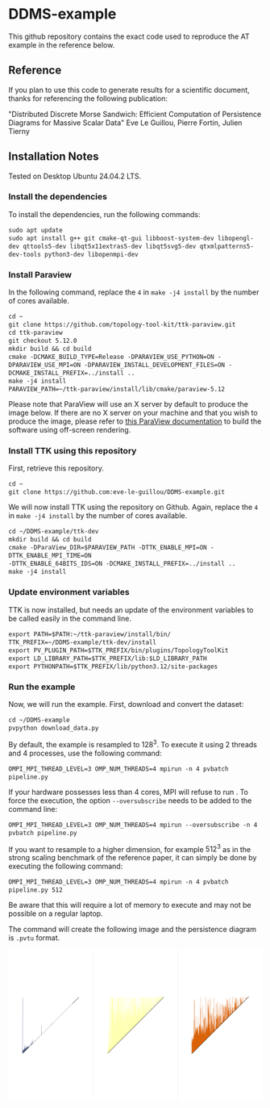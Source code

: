 # DDMS-example

This github repository contains the exact code used to reproduce the AT example in the reference below.

## Reference

If you plan to use this code to generate results for a scientific document, thanks for referencing the following publication:

"Distributed Discrete Morse Sandwich: Efficient Computation of Persistence Diagrams for Massive Scalar Data"
Eve Le Guillou, Pierre Fortin, Julien Tierny

## Installation Notes

Tested on Desktop Ubuntu 24.04.2 LTS.

### Install the dependencies

To install the dependencies, run the following commands:

    sudo apt update
    sudo apt install g++ git cmake-qt-gui libboost-system-dev libopengl-dev qttools5-dev libqt5x11extras5-dev libqt5svg5-dev qtxmlpatterns5-dev-tools python3-dev libopenmpi-dev

### Install Paraview

In the following command, replace the `4` in `make -j4 install` by the number of cores available.

    cd ~
    git clone https://github.com/topology-tool-kit/ttk-paraview.git
    cd ttk-paraview
    git checkout 5.12.0
    mkdir build && cd build
    cmake -DCMAKE_BUILD_TYPE=Release -DPARAVIEW_USE_PYTHON=ON -DPARAVIEW_USE_MPI=ON -DPARAVIEW_INSTALL_DEVELOPMENT_FILES=ON -DCMAKE_INSTALL_PREFIX=../install ..
    make -j4 install
    PARAVIEW_PATH=~/ttk-paraview/install/lib/cmake/paraview-5.12

Please note that ParaView will use an X server by default to produce the image below. If there are no X server on your machine and that you wish to produce the image, please refer to [this ParaView documentation](https://kitware.github.io/paraview-docs/latest/cxx/Offscreen.html) to build the software using off-screen rendering.

 ### Install TTK using this repository

First, retrieve this repository.

    cd ~ 
    git clone https://github.com:eve-le-guillou/DDMS-example.git

We will now install TTK using the repository on Github. Again, replace the `4` in `make -j4 install` by the number of cores available.
    
    cd ~/DDMS-example/ttk-dev
    mkdir build && cd build
    cmake -DParaView_DIR=$PARAVIEW_PATH -DTTK_ENABLE_MPI=ON -DTTK_ENABLE_MPI_TIME=ON 
    -DTTK_ENABLE_64BITS_IDS=ON -DCMAKE_INSTALL_PREFIX=../install ..
    make -j4 install

### Update environment variables

TTK is now installed, but needs an update of the environment variables to be called easily in the command line.

    export PATH=$PATH:~/ttk-paraview/install/bin/
    TTK_PREFIX=~/DDMS-example/ttk-dev/install
    export PV_PLUGIN_PATH=$TTK_PREFIX/bin/plugins/TopologyToolKit
    export LD_LIBRARY_PATH=$TTK_PREFIX/lib:$LD_LIBRARY_PATH
    export PYTHONPATH=$TTK_PREFIX/lib/python3.12/site-packages

### Run the example

Now, we will run the example. First, download and convert the dataset:

    cd ~/DDMS-example
    pvpython download_data.py    

By default, the example is resampled to $128^3$. To execute it using 2 threads and 4 processes, use the following command:

    OMPI_MPI_THREAD_LEVEL=3 OMP_NUM_THREADS=4 mpirun -n 4 pvbatch pipeline.py

If your hardware possesses less than 4 cores, MPI will refuse to run . To force the execution, the option `--oversubscribe` needs to be added to the command line:

    OMPI_MPI_THREAD_LEVEL=3 OMP_NUM_THREADS=4 mpirun --oversubscribe -n 4 pvbatch pipeline.py    

If you want to resample to a higher dimension, for example $512^3$ as in the strong scaling benchmark of the reference paper, it can simply be done by executing the following command:

    OMPI_MPI_THREAD_LEVEL=3 OMP_NUM_THREADS=4 mpirun -n 4 pvbatch pipeline.py 512

Be aware that this will require a lot of memory to execute and may not be possible on a regular laptop.

The command will create the following image and the persistence diagram is `.pvtu` format.

![output image](ddmsExample.png)
